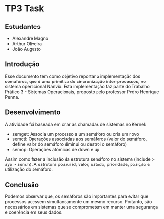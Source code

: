 # TP3 Task

## Estudantes
- Alexandre Magno
- Arthur Oliveira
- João Augusto

## Introdução

Esse documento tem como objetivo reportar a implementação dos semafóros, que é uma primitiva de sincronização inter-processos, no sistema operacional Nanvix. Esta implementação faz parte do Trabalho Prático 3 - Sistemas Operacionais, proposto pelo professor Pedro Henrique Penna. 

## Desenvolvimento

A atividade foi baseada em criar as chamadas de sistemas no Kernel:

- semget: Associa um processo a um semáforo ou cria um novo
- semctl: Operações associadas aos semáforos (valor do semáforo, define valor do semáforo diminui ou destroi o semáforo)
- semop: Operações atômicas de down e up

Assim como fazer a inclusão da estrutura semáforo no sistema (include > sys > sem.h). A estrutura possui id, valor, estado, prioridade, posição e utilização do semáforo.

## Conclusão

Podemos observar que, os semáforos são importantes para evitar que processos acessem simultaneamente um mesmo recurso. Portanto, são necessários em sistemas que se comprometem em manter uma segurança e coerência em seus dados.
